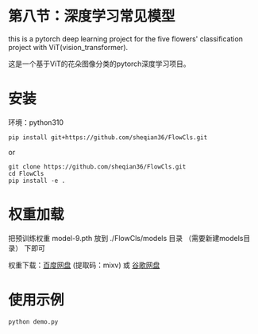 # 第八节：深度学习常见模型
this is a pytorch deep learning project for the five flowers' classification project with ViT(vision_transformer).

这是一个基于ViT的花朵图像分类的pytorch深度学习项目。

# 安装

环境：python310

```
pip install git+https://github.com/sheqian36/FlowCls.git
```
or
```
git clone https://github.com/sheqian36/FlowCls.git
cd FlowCls
pip install -e .
```
# 权重加载

把预训练权重 model-9.pth 放到 ./FlowCls/models 目录 （需要新建models目录） 下即可

权重下载：[百度网盘](https://pan.baidu.com/s/1VRe2e2coJwK8pND4zqGoRQ?pwd=mixv) (提取码：mixv) 或 [谷歌网盘](https://drive.google.com/file/d/1o4VaL0ABk8_1i_EorR3P07YJk8GCjYAl/view?usp=sharing)

# 使用示例
```
python demo.py
```

